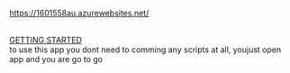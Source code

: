 https://1601558au.azurewebsites.net/

<u><br> GETTING STARTED </br></u>
to use this app you dont need to comming any scripts at all, youjust open app and you are go to go
